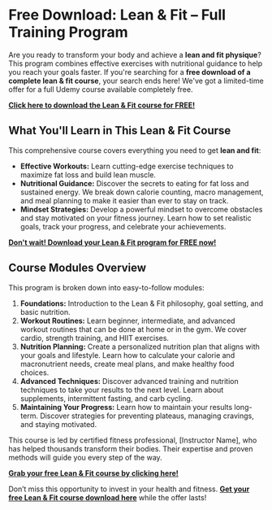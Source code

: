 # Free Download: Lean & Fit – Full Training Program

Are you ready to transform your body and achieve a **lean and fit physique**? This program combines effective exercises with nutritional guidance to help you reach your goals faster. If you're searching for a **free download of a complete lean & fit course**, your search ends here! We've got a limited-time offer for a full Udemy course available completely free.

[**Click here to download the Lean & Fit course for FREE!**](https://udemywork.com/lean-fit)

## What You'll Learn in This Lean & Fit Course

This comprehensive course covers everything you need to get **lean and fit**:

*   **Effective Workouts:** Learn cutting-edge exercise techniques to maximize fat loss and build lean muscle.
*   **Nutritional Guidance:** Discover the secrets to eating for fat loss and sustained energy. We break down calorie counting, macro management, and meal planning to make it easier than ever to stay on track.
*   **Mindset Strategies:** Develop a powerful mindset to overcome obstacles and stay motivated on your fitness journey. Learn how to set realistic goals, track your progress, and celebrate your achievements.

[**Don't wait! Download your Lean & Fit program for FREE now!**](https://udemywork.com/lean-fit)

## Course Modules Overview

This program is broken down into easy-to-follow modules:

1.  **Foundations:** Introduction to the Lean & Fit philosophy, goal setting, and basic nutrition.
2.  **Workout Routines:** Learn beginner, intermediate, and advanced workout routines that can be done at home or in the gym. We cover cardio, strength training, and HIIT exercises.
3.  **Nutrition Planning:** Create a personalized nutrition plan that aligns with your goals and lifestyle. Learn how to calculate your calorie and macronutrient needs, create meal plans, and make healthy food choices.
4.  **Advanced Techniques:** Discover advanced training and nutrition techniques to take your results to the next level. Learn about supplements, intermittent fasting, and carb cycling.
5.  **Maintaining Your Progress:** Learn how to maintain your results long-term. Discover strategies for preventing plateaus, managing cravings, and staying motivated.

This course is led by certified fitness professional, [Instructor Name], who has helped thousands transform their bodies. Their expertise and proven methods will guide you every step of the way.

[**Grab your free Lean & Fit course by clicking here!**](https://udemywork.com/lean-fit)

Don’t miss this opportunity to invest in your health and fitness. **[Get your free Lean & Fit course download here](https://udemywork.com/lean-fit)** while the offer lasts!
